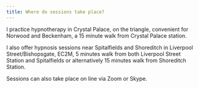```yaml
---
title: Where do sessions take place?
---
```

I practice hypnotherapy in Crystal Palace, on the triangle, convenient for Norwood and Beckenham, a 15 minute walk from Crystal Palace station. 

I also offer hypnosis sessions near Spitalfields and Shoreditch in Liverpool Street/Bishopsgate, EC2M, 5 minutes walk from both Liverpool Street Station and Spitalfields or alternatively 15 minutes walk from Shoreditch Station.

Sessions can also take place on line via Zoom or Skype.
